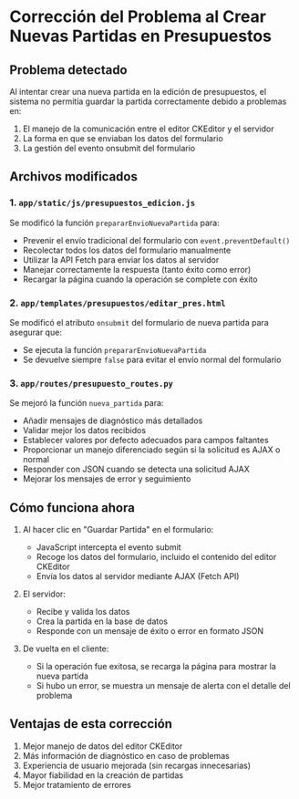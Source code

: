 # Corrección del Problema al Crear Nuevas Partidas en Presupuestos

## Problema detectado
Al intentar crear una nueva partida en la edición de presupuestos, el sistema no permitía guardar la partida correctamente debido a problemas en:

1. El manejo de la comunicación entre el editor CKEditor y el servidor
2. La forma en que se enviaban los datos del formulario
3. La gestión del evento onsubmit del formulario

## Archivos modificados

### 1. `app/static/js/presupuestos_edicion.js`
Se modificó la función `prepararEnvioNuevaPartida` para:
- Prevenir el envío tradicional del formulario con `event.preventDefault()`
- Recolectar todos los datos del formulario manualmente
- Utilizar la API Fetch para enviar los datos al servidor
- Manejar correctamente la respuesta (tanto éxito como error)
- Recargar la página cuando la operación se complete con éxito

### 2. `app/templates/presupuestos/editar_pres.html`
Se modificó el atributo `onsubmit` del formulario de nueva partida para asegurar que:
- Se ejecuta la función `prepararEnvioNuevaPartida`
- Se devuelve siempre `false` para evitar el envío normal del formulario

### 3. `app/routes/presupuesto_routes.py`
Se mejoró la función `nueva_partida` para:
- Añadir mensajes de diagnóstico más detallados
- Validar mejor los datos recibidos
- Establecer valores por defecto adecuados para campos faltantes
- Proporcionar un manejo diferenciado según si la solicitud es AJAX o normal
- Responder con JSON cuando se detecta una solicitud AJAX
- Mejorar los mensajes de error y seguimiento

## Cómo funciona ahora
1. Al hacer clic en "Guardar Partida" en el formulario:
   - JavaScript intercepta el evento submit
   - Recoge los datos del formulario, incluido el contenido del editor CKEditor
   - Envía los datos al servidor mediante AJAX (Fetch API)

2. El servidor:
   - Recibe y valida los datos
   - Crea la partida en la base de datos
   - Responde con un mensaje de éxito o error en formato JSON

3. De vuelta en el cliente:
   - Si la operación fue exitosa, se recarga la página para mostrar la nueva partida
   - Si hubo un error, se muestra un mensaje de alerta con el detalle del problema

## Ventajas de esta corrección
1. Mejor manejo de datos del editor CKEditor
2. Más información de diagnóstico en caso de problemas
3. Experiencia de usuario mejorada (sin recargas innecesarias)
4. Mayor fiabilidad en la creación de partidas
5. Mejor tratamiento de errores